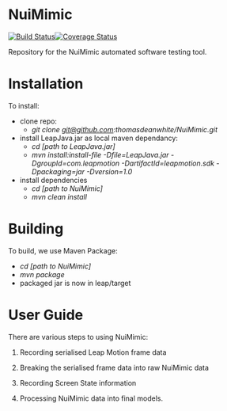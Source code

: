 # NuiMimic #
[![Build Status](https://travis-ci.org/thomasdeanwhite/NuiMimic.svg?branch=master)](https://travis-ci.org/thomasdeanwhite/NuiMimic)[![Coverage Status](https://coveralls.io/repos/github/thomasdeanwhite/NuiMimic/badge.svg?branch=master)](https://coveralls.io/github/thomasdeanwhite/NuiMimic?branch=master)

Repository for the NuiMimic automated software testing tool.

# Installation #

To install:
- clone repo:
  * *git clone git@github.com:thomasdeanwhite/NuiMimic.git*
- install LeapJava.jar as local maven dependancy:
  * *cd [path to LeapJava.jar]*
  * *mvn install:install-file -Dfile=LeapJava.jar -DgroupId=com.leapmotion -DartifactId=leapmotion.sdk -Dpackaging=jar -Dversion=1.0*
- install dependencies
  * *cd [path to NuiMimic]*
  * *mvn clean install*
  
# Building #
To build, we use Maven Package:
- *cd [path to NuiMimic]*
- *mvn package*
- packaged jar is now in leap/target

# User Guide #

There are various steps to using NuiMimic:
1. Recording serialised Leap Motion frame data

2. Breaking the serialised frame data into raw NuiMimic data

3. Recording Screen State information

4. Processing NuiMimic data into final models.
